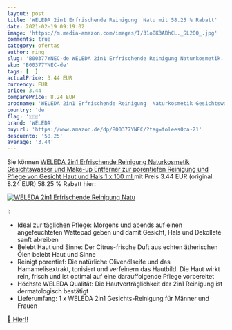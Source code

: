 ```yaml
---
layout: post
title: 'WELEDA 2in1 Erfrischende Reinigung  Natu mit 58.25 % Rabatt'
date: 2021-02-19 09:19:02
image: 'https://m.media-amazon.com/images/I/31o8K3ABhCL._SL200_.jpg'
comments: true
category: ofertas
author: ring
slug: 'B00377YNEC-de WELEDA 2in1 Erfrischende Reinigung Naturkosmetik...'
sku: 'B00377YNEC-de'
tags: [  ]
actualPrice: 3.44 EUR
currency: EUR
price: 3.44
comparePrice: 8.24 EUR
prodname: 'WELEDA 2in1 Erfrischende Reinigung  Naturkosmetik Gesichtswasser und Make-up Entferner zur porentiefen Reinigung und Pflege von Gesicht  Haut und Hals  1 x 100 ml '
country: 'de'
flag: '🇩🇪'
brand: 'WELEDA'
buyurl: 'https://www.amazon.de/dp/B00377YNEC/?tag=tolees0ca-21'
descuento: '58.25'
average: '3.44'
---
```


Sie können [WELEDA 2in1 Erfrischende Reinigung  Naturkosmetik Gesichtswasser und Make-up Entferner zur porentiefen Reinigung und Pflege von Gesicht  Haut und Hals  1 x 100 ml ](https://www.amazon.de/dp/B00377YNEC/?tag=tolees0ca-21) mit Preis 3.44 EUR (original: 8.24 EUR) 58.25 % Rabatt hier:

[![WELEDA 2in1 Erfrischende Reinigung  Natu](https://m.media-amazon.com/images/I/31o8K3ABhCL._SL200_.jpg)](https://www.amazon.de/dp/B00377YNEC/?tag=tolees0ca-21)

ℹ️:

- Ideal zur täglichen Pflege: Morgens und abends auf einen angefeuchteten Wattepad geben und damit Gesicht, Hals und Dekolleté sanft abreiben
- Belebt Haut und Sinne: Der Citrus-frische Duft aus echten ätherischen Ölen belebt Haut und Sinne
- Reinigt porentief: Die natürliche Olivenölseife und das Hamamelisextrakt, tonisiert und verfeinern das Hautbild. Die Haut wirkt rein, frisch und ist optimal auf eine darauffolgende Pflege vorbereitet
- Höchste WELEDA Qualität: Die Hautverträglichkeit der 2in1 Reinigung ist dermatologisch bestätigt
- Lieferumfang: 1 x WELEDA 2in1 Gesichts-Reinigung für Männer und Frauen

[🛒 Hier!!](https://www.amazon.de/dp/B00377YNEC/?tag=tolees0ca-21)
